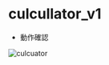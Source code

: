 # culcullator_v1

- 動作確認

![culcuator](https://user-images.githubusercontent.com/65272471/128603237-b0d7714b-aa4d-412a-8f95-6d35e782f6a1.gif)
